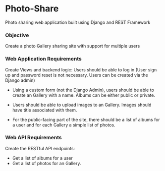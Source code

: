 # Photo-Share

Photo sharing web application built using Django and REST Framework

### Objective

Create a photo Gallery sharing site with support for multiple users

### Web Application Requirements

Create Views and backend logic:
Users should be able to log in (User sign up and password reset is not necessary. Users can be created via the Django admin)

- Using a custom form (not the Django Admin), users should be able to create an Gallery with a name. Albums can be either public or private.

- Users should be able to upload images to an Gallery. Images should have title associated with them.

- For the public-facing part of the site, there should be a list of albums for a user and for each Gallery a simple list of photos.

### Web API Requirements

Create the RESTful API endpoints:

- Get a list of albums for a user
- Get a list of photos for an Gallery.
